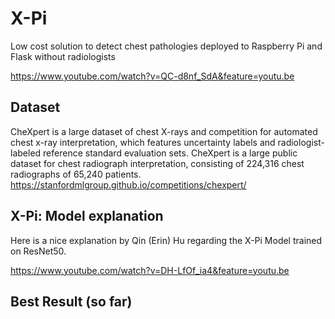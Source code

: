 # X-Pi
Low cost solution to detect chest pathologies deployed to Raspberry Pi and Flask without radiologists

https://www.youtube.com/watch?v=QC-d8nf_SdA&feature=youtu.be

## Dataset
CheXpert is a large dataset of chest X-rays and competition for automated chest x-ray interpretation, which features uncertainty labels and radiologist-labeled reference standard evaluation sets. 
CheXpert is a large public dataset for chest radiograph interpretation, consisting of 224,316 chest radiographs of 65,240 patients.
https://stanfordmlgroup.github.io/competitions/chexpert/

## X-Pi: Model explanation
Here is a nice explanation by Qin (Erin) Hu regarding the X-Pi Model trained on ResNet50.

https://www.youtube.com/watch?v=DH-LfOf_ia4&feature=youtu.be

## Best Result (so far)

